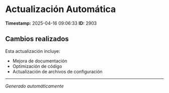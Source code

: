 # Actualización Automática

**Timestamp:** 2025-04-16 09:06:33
**ID:** 2903

## Cambios realizados

Esta actualización incluye:
- Mejora de documentación
- Optimización de código
- Actualización de archivos de configuración

---
*Generado automáticamente*
